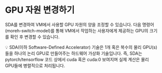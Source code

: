 # GPU 자원 변경하기

SDA를 변경하여 VM에서 사용할 GPU 자원의 양을 조정할 수 있습니다. 다음 명령어(moreh-switch-model)를 통해 VM에서 작업하는 사용자에게 제공하는 GPU의 크기를 확인 후 변경할 수 있습니다.

<aside>
💡 SDA(이하 Software-Defined Accelerator) 기술은 1개 혹은 복수의 물리 GPU(s)들을 하나의 논리 GPU로 만들어주는 하드웨어 가상화 기술입니다. 즉, SDA는 pytorch/tensorflow 코드 상에서 cuda 혹은 cuda:0 보여지며 실제 계산은 물리 GPU들에 병렬적으로 처리됩니다.

</aside>
